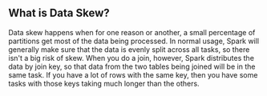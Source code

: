 ## What is Data Skew?
Data skew happens when for one reason or another, a small percentage of partitions get most of the data being processed. In normal usage, Spark will generally make sure that the data is evenly split across all tasks, so there isn't a big risk of skew. When you do a join, however, Spark distributes the data by join key, so that data from the two tables being joined will be in the same task. If you have a lot of rows with the same key, then you have some tasks with those keys taking much longer than the others.
<!--stackedit_data:
eyJoaXN0b3J5IjpbMjY4ODI1OTU0LDE4NzEzNTQ5MDQsMTEyOT
QzODc4NSwxMTI5NzkwODI2LDE1MzgyMzMzMjQsLTIwNzAyMzM4
NjYsNDAxNzkyOTExLDcxNjUyMDA4OCwtMzY2ODA0NTAzLC0xNz
AwNDI4MzAxLDE1MTI0ODUzMDgsMTI3Njg1NjI2LC0yMDI3MTk3
OTg1LDE0MDE2ODY2NjIsLTExNDAxOTI0OTcsLTUyMzAyMTc4My
wtMjU0MTYyNjUsLTEyOTgyOTY0OTYsNDIxOTMwNTgwLC0yMTQ1
NzA2MTYyXX0=
-->